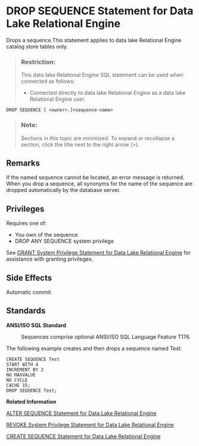 <!-- loio3be48e516c5f1014911fbb7c9231737e -->

# DROP SEQUENCE Statement for Data Lake Relational Engine

Drops a sequence.This statement applies to data lake Relational Engine catalog store tables only. 



> ### Restriction:  
> This data lake Relational Engine SQL statement can be used when connected as follows:
> 
> -   Connected directly to data lake Relational Engine as a data lake Relational Engine user.



```
DROP SEQUENCE [ <owner>.]<sequence-name>
```



> ### Note:  
> Sections in this topic are minimized. To expand or recollapse a section, click the title next to the right arrow \(*\>*\).



## Remarks

If the named sequence cannot be located, an error message is returned. When you drop a sequence, all synonyms for the name of the sequence are dropped automatically by the database server.



<a name="loio3be48e516c5f1014911fbb7c9231737e__section_w5t_cdy_m2b"/>

## Privileges

Requires one of:

-   You own of the sequence
-   DROP ANY SEQUENCE system privilege

See [GRANT System Privilege Statement for Data Lake Relational Engine](grant-system-privilege-statement-for-data-lake-relational-engine-a3dfcb0.md) for assistance with granting privileges.



## Side Effects

Automatic commit.



## Standards


<dl>
<dt><b>

ANSI/ISO SQL Standard

</b></dt>
<dd>

Sequences comprise optional ANSI/ISO SQL Language Feature T176.



</dd>
</dl>



The following example creates and then drops a sequence named Test:

```
CREATE SEQUENCE Test
START WITH 4
INCREMENT BY 2
NO MAXVALUE
NO CYCLE
CACHE 15;
DROP SEQUENCE Test;
```

**Related Information**  


[ALTER SEQUENCE Statement for Data Lake Relational Engine](alter-sequence-statement-for-data-lake-relational-engine-3be43c9.md "Alters a sequence. This statement applies to data lake Relational Engine catalog store tables only.")

[REVOKE System Privilege Statement for Data Lake Relational Engine](revoke-system-privilege-statement-for-data-lake-relational-engine-a3eadda.md "Removes specific system privileges from specific users and the right to administer the privilege.")

[CREATE SEQUENCE Statement for Data Lake Relational Engine](create-sequence-statement-for-data-lake-relational-engine-3be47d4.md "Creates a sequence that can be used to generate primary key values that are unique across multiple tables, and for generating default values for a table. This statement applies to data lake Relational Engine catalog store tables only.")

